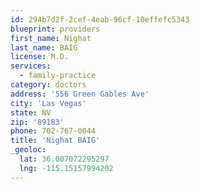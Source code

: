 ```yaml
---
id: 294b7d2f-2cef-4eab-96cf-10effefc5343
blueprint: providers
first_name: Nighat
last_name: BAIG
license: M.D.
services:
  - family-practice
category: doctors
address: '556 Green Gables Ave'
city: 'Las Vegas'
state: NV
zip: '89183'
phone: 702-767-0044
title: 'Nighat BAIG'
_geoloc:
  lat: 36.007072295297
  lng: -115.15157994202
---
```

